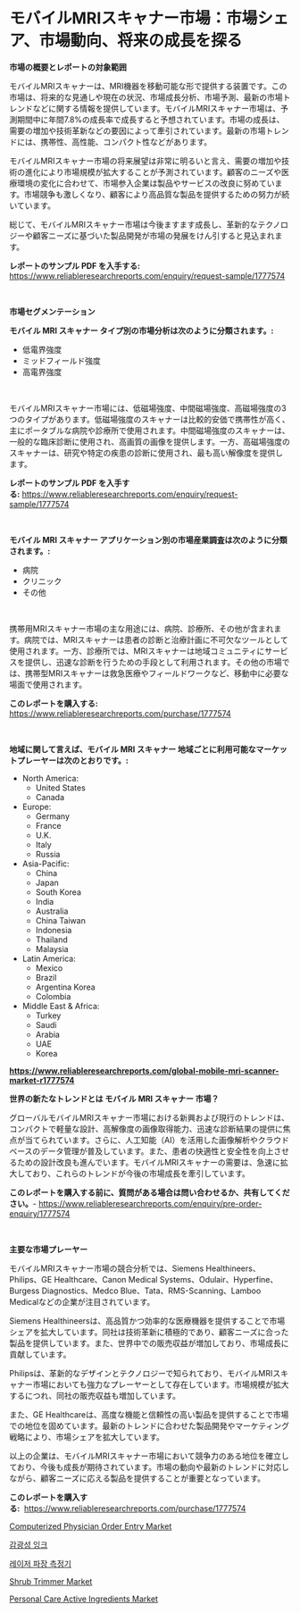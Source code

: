 <p><h1>モバイルMRIスキャナー市場：市場シェア、市場動向、将来の成長を探る</h1></p><p><strong>市場の概要とレポートの対象範囲</strong></p>
<p><p>モバイルMRIスキャナーは、MRI機器を移動可能な形で提供する装置です。この市場は、将来的な見通しや現在の状況、市場成長分析、市場予測、最新の市場トレンドなどに関する情報を提供しています。モバイルMRIスキャナー市場は、予測期間中に年間7.8%の成長率で成長すると予想されています。市場の成長は、需要の増加や技術革新などの要因によって牽引されています。最新の市場トレンドには、携帯性、高性能、コンパクト性などがあります。</p><p>モバイルMRIスキャナー市場の将来展望は非常に明るいと言え、需要の増加や技術の進化により市場規模が拡大することが予測されています。顧客のニーズや医療環境の変化に合わせて、市場参入企業は製品やサービスの改良に努めています。市場競争も激しくなり、顧客により高品質な製品を提供するための努力が続いています。</p><p>総じて、モバイルMRIスキャナー市場は今後ますます成長し、革新的なテクノロジーや顧客ニーズに基づいた製品開発が市場の発展をけん引すると見込まれます。</p></p>
<p><strong>レポートのサンプル PDF を入手する:</strong> <a href="https://www.reliableresearchreports.com/enquiry/request-sample/1777574">https://www.reliableresearchreports.com/enquiry/request-sample/1777574</a></p>
<p>&nbsp;</p>
<p><strong>市場セグメンテーション</strong></p>
<p><strong>モバイル MRI スキャナー タイプ別の市場分析は次のように分類されます。:</strong></p>
<p><ul><li>低電界強度</li><li>ミッドフィールド強度</li><li>高電界強度</li></ul></p>
<p>&nbsp;</p>
<p><p>モバイルMRIスキャナー市場には、低磁場強度、中間磁場強度、高磁場強度の3つのタイプがあります。低磁場強度のスキャナーは比較的安価で携帯性が高く、主にポータブルな病院や診療所で使用されます。中間磁場強度のスキャナーは、一般的な臨床診断に使用され、高画質の画像を提供します。一方、高磁場強度のスキャナーは、研究や特定の疾患の診断に使用され、最も高い解像度を提供します。</p></p>
<p><strong>レポートのサンプル PDF を入手する:</strong>&nbsp;<a href="https://www.reliableresearchreports.com/enquiry/request-sample/1777574">https://www.reliableresearchreports.com/enquiry/request-sample/1777574</a></p>
<p>&nbsp;</p>
<p><strong> モバイル MRI スキャナー アプリケーション別の市場産業調査は次のように分類されます。:</strong></p>
<p><ul><li>病院</li><li>クリニック</li><li>その他</li></ul></p>
<p>&nbsp;</p>
<p><p>携帯用MRIスキャナー市場の主な用途には、病院、診療所、その他が含まれます。病院では、MRIスキャナーは患者の診断と治療計画に不可欠なツールとして使用されます。一方、診療所では、MRIスキャナーは地域コミュニティにサービスを提供し、迅速な診断を行うための手段として利用されます。その他の市場では、携帯型MRIスキャナーは救急医療やフィールドワークなど、移動中に必要な場面で使用されます。</p></p>
<p><strong>このレポートを購入する:</strong>&nbsp; <a href="https://www.reliableresearchreports.com/purchase/1777574">https://www.reliableresearchreports.com/purchase/1777574</a></p>
<p>&nbsp;</p>
<p><strong>地域に関して言えば、モバイル MRI スキャナー 地域ごとに利用可能なマーケットプレーヤーは次のとおりです。:</strong></p>
<p><ul>
    <li>
        North America:
        <ul>
            <li>United States</li>
            <li>Canada</li>
        </ul>
    </li>
    <li>
        Europe:
        <ul>
            <li>Germany</li>
            <li>France</li>
            <li>U.K.</li>
            <li>Italy</li>
            <li>Russia</li>
        </ul>
    </li>
    <li>
        Asia-Pacific:
        <ul>
            <li>China</li>
            <li>Japan</li>
            <li>South Korea</li>
            <li>India</li>
            <li>Australia</li>
            <li>China Taiwan</li>
            <li>Indonesia</li>
            <li>Thailand</li>
            <li>Malaysia</li>
        </ul>
    </li>
    <li>
        Latin America:
        <ul>
            <li>Mexico</li>
            <li>Brazil</li>
            <li>Argentina Korea</li>
            <li>Colombia</li>
        </ul>
    </li>
    <li>
        Middle East & Africa:
        <ul>
            <li>Turkey</li>
            <li>Saudi</li>
            <li>Arabia</li>
            <li>UAE</li>
            <li>Korea</li>
        </ul>
    </li>
    </ul></p>
<p><strong><a href="https://www.reliableresearchreports.com/global-mobile-mri-scanner-market-r1777574">https://www.reliableresearchreports.com/global-mobile-mri-scanner-market-r1777574</a></strong>&nbsp;</p>
<p><strong>世界の新たなトレンドとは モバイル MRI スキャナー 市場？</strong></p>
<p><p>グローバルモバイルMRIスキャナー市場における新興および現行のトレンドは、コンパクトで軽量な設計、高解像度の画像取得能力、迅速な診断結果の提供に焦点が当てられています。さらに、人工知能（AI）を活用した画像解析やクラウドベースのデータ管理が普及しています。また、患者の快適性と安全性を向上させるための設計改良も進んでいます。モバイルMRIスキャナーの需要は、急速に拡大しており、これらのトレンドが今後の市場成長を牽引しています。</p></p>
<p><strong>このレポートを購入する前に、質問がある場合は問い合わせるか、共有してください。</strong>- <a href="https://www.reliableresearchreports.com/enquiry/pre-order-enquiry/1777574">https://www.reliableresearchreports.com/enquiry/pre-order-enquiry/1777574</a></p>
<p>&nbsp;</p>
<p><strong>主要な市場プレーヤー</strong></p>
<p><p>モバイルMRIスキャナー市場の競合分析では、Siemens Healthineers、Philips、GE Healthcare、Canon Medical Systems、Odulair、Hyperfine、Burgess Diagnostics、Medco Blue、Tata、RMS-Scanning、Lamboo Medicalなどの企業が注目されています。</p><p>Siemens Healthineersは、高品質かつ効率的な医療機器を提供することで市場シェアを拡大しています。同社は技術革新に積極的であり、顧客ニーズに合った製品を提供しています。また、世界中での販売収益が増加しており、市場成長に貢献しています。</p><p>Philipsは、革新的なデザインとテクノロジーで知られており、モバイルMRIスキャナー市場においても強力なプレーヤーとして存在しています。市場規模が拡大するにつれ、同社の販売収益も増加しています。</p><p>また、GE Healthcareは、高度な機能と信頼性の高い製品を提供することで市場での地位を固めています。最新のトレンドに合わせた製品開発やマーケティング戦略により、市場シェアを拡大しています。</p><p>以上の企業は、モバイルMRIスキャナー市場において競争力のある地位を確立しており、今後も成長が期待されています。市場の動向や最新のトレンドに対応しながら、顧客ニーズに応える製品を提供することが重要となっています。</p></p>
<p><strong>このレポートを購入する:</strong>&nbsp;&nbsp;<a href="https://www.reliableresearchreports.com/purchase/1777574">https://www.reliableresearchreports.com/purchase/1777574</a></p>
<p><p><a href="https://github.com/globismark/Market-Research-Report-List-2/blob/main/computerized-physician-order-entry-market.md">Computerized Physician Order Entry Market</a></p><p><a href="https://github.com/Tristiarton768456/Market-Research-Report-List-1/blob/main/561345523776.md">감광성 잉크</a></p><p><a href="https://github.com/vsoq0zknh59/Market-Research-Report-List-1/blob/main/506749323774.md">레이저 파장 측정기</a></p><p><a href="https://view.publitas.com/reportprime-1/shrub-trimmer-market-insight-market-trends-growth-forecasted-from-2024-to-2031/">Shrub Trimmer Market</a></p><p><a href="https://issuu.com/reportprime-2/docs/personal-care-active-ingredients-market-size-2030.">Personal Care Active Ingredients Market</a></p></p>